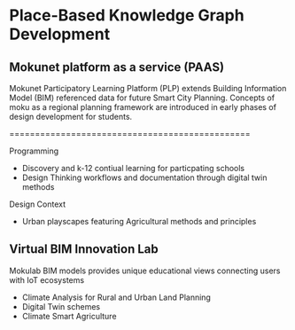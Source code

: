 # Place-Based Knowledge Graph Development

## Mokunet platform as a service (PAAS)

Mokunet Participatory Learning Platform (PLP) extends Building Information Model (BIM) referenced data for future Smart City Planning. Concepts of moku as a regional planning framework are introduced in early phases of design development for students.

===============================================

Programming

- Discovery and k-12 contiual learning for particpating schools
- Design Thinking workflows and documentation through digital twin methods

Design Context

- Urban playscapes featuring Agricultural methods and principles

## Virtual BIM Innovation Lab

Mokulab BIM models provides unique educational views connecting users with IoT ecosystems

- Climate Analysis for Rural and Urban Land Planning
- Digital Twin schemes
- Climate Smart Agriculture
